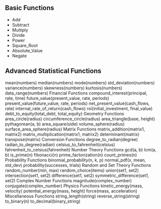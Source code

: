 ## Basic Functions   
* Add   
* Subtract   
* Multiply    
* Divide     
* Power   
* Square_Root    
* Absolute_Value       
* Negate     
## Advanced Statistical Functions
mean(numbers)
median(numbers)
mode(numbers)
std_deviation(numbers)
variance(numbers)
skewness(numbers)
kurtosis(numbers)
data_range(numbers)
Financial Functions
compound_interest(principal, rate, time)
future_value(present_value, rate, periods)
present_value(future_value, rate, periods)
net_present_value(cash_flows, rate)
internal_rate_of_return(cash_flows)
roi(initial_investment, final_value)
debt_to_equity(total_debt, total_equity)
Geometry Functions
area_circle(radius)
circumference_circle(radius)
area_triangle(base, height)
pythagorean(a, b)
area_square(side)
volume_sphere(radius)
surface_area_sphere(radius)
Matrix Functions
matrix_addition(matrix1, matrix2)
matrix_multiplication(matrix1, matrix2)
determinant(matrix)
transpose(matrix)
Conversion Functions
degree_to_radian(degree)
radian_to_degree(radian)
celsius_to_fahrenheit(celsius)
fahrenheit_to_celsius(fahrenheit)
Number Theory Functions
gcd(a, b)
lcm(a, b)
is_prime(n)
fibonacci(n)
prime_factorization(n)
count_primes(n)
Probability Functions
binomial_probability(n, k, p)
normal_pdf(x, mean, std_dev)
probability(successes, trials)
Random and Set Theory Functions
random_number(min, max)
random_choice(items)
union(set1, set2)
intersection(set1, set2)
difference(set1, set2)
symmetric_difference(set1, set2)
Complex Number Functions
magnitude(complex_number)
conjugate(complex_number)
Physics Functions
kinetic_energy(mass, velocity)
potential_energy(mass, height)
force(mass, acceleration)
Miscellaneous Functions
string_length(string)
reverse_string(string)
to_binary(n)
to_decimal(binary_string)
